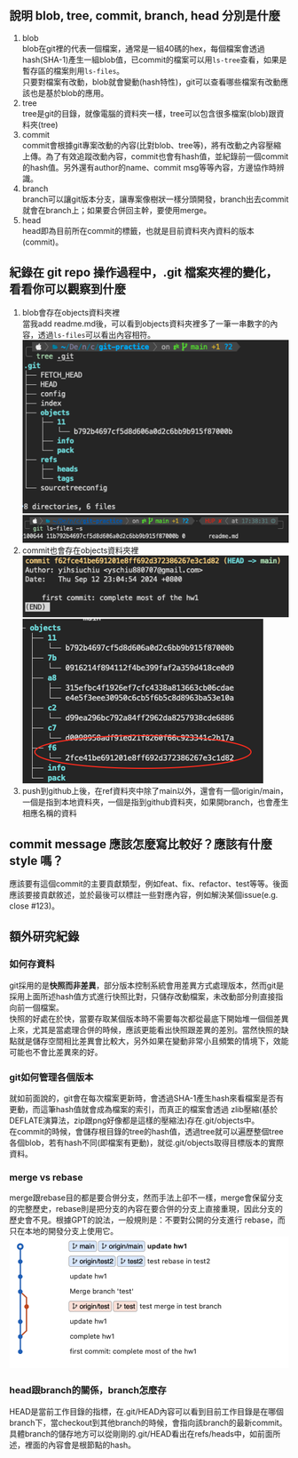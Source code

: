 ## 說明 blob, tree, commit, branch, head 分別是什麼
1. blob  
blob在git裡的代表一個檔案，通常是一組40碼的hex，每個檔案會透過hash(SHA-1)產生一組blob值，已commit的檔案可以用`ls-tree`查看，如果是暫存區的檔案則用`ls-files`。  
只要對檔案有改動，blob就會變動(hash特性)，git可以查看哪些檔案有改動應該也是基於blob的應用。
2. tree  
tree是git的目錄，就像電腦的資料夾一樣，tree可以包含很多檔案(blob)跟資料夾(tree)
3. commit  
commit會根據git專案改動的內容(比對blob、tree等)，將有改動之內容壓縮上傳。為了有效追蹤改動內容，commit也會有hash值，並紀錄前一個commit的hash值。另外還有author的name、commit msg等等內容，方邊協作時辨識。
4. branch  
branch可以讓git版本分支，讓專案像樹狀一樣分頭開發，branch出去commit就會在branch上；如果要合併回主幹，要使用merge。
5. head  
head即為目前所在commit的標籤，也就是目前資料夾內資料的版本(commit)。

## 紀錄在 git repo 操作過程中，.git 檔案夾裡的變化，看看你可以觀察到什麼
1. blob會存在objects資料夾裡  
當我add readme.md後，可以看到objects資料夾裡多了一筆一串數字的內容，透過`ls-files`可以看出內容相符。
![check blob](tree_git.png)
![ls-files](ls-files.png)
2. commit也會存在objects資料夾裡  
![git log](git_log.png)
![check commit](tree_git2.png)
3. push到github上後，在ref資料夾中除了main以外，還會有一個origin/main，一個是指到本地資料夾，一個是指到github資料夾，如果開branch，也會產生相應名稱的資料

## commit message 應該怎麼寫比較好？應該有什麼 style 嗎？
應該要有這個commit的主要貢獻類型，例如feat、fix、refactor、test等等。後面應該要接貢獻敘述，並於最後可以標註一些對應內容，例如解決某個issue(e.g. close #123)。

## 額外研究紀錄
### 如何存資料
git採用的是**快照而非差異**，部分版本控制系統會用差異方式處理版本，然而git是採用上面所述hash值方式進行快照比對，只儲存改動檔案，未改動部分則直接指向前一個檔案。  
快照的好處在於快，當要存取某個版本時不需要每次都從最底下開始堆一個個差異上來，尤其是當處理合併的時候，應該更能看出快照跟差異的差別。當然快照的缺點就是儲存空間相比差異會比較大，另外如果在變動非常小且頻繁的情境下，效能可能也不會比差異來的好。

### git如何管理各個版本
就如前面說的，git會在每次檔案更新時，會透過SHA-1產生hash來看檔案是否有更動，而這筆hash值就會成為檔案的索引，而真正的檔案會透過 zlib壓縮(基於DEFLATE演算法，zip跟png好像都是這樣的壓縮法)存在.git/objects中。  
在commit的時候，會儲存根目錄的tree的hash值，透過tree就可以遍歷整個tree各個blob，若有hash不同(即檔案有更動)，就從.git/objects取得目標版本的實際資料。

### merge vs rebase
merge跟rebase目的都是要合併分支，然而手法上卻不一樣，merge會保留分支的完整歷史，rebase則是把分支的內容在要合併的分支上直接重現，因此分支的歷史會不見。根據GPT的說法，一般規則是：不要對公開的分支進行 rebase，而只在本地的開發分支上使用它。
![merge vs rebase](merge_vs_rebase.png)

### head跟branch的關係，branch怎麼存
HEAD是當前工作目錄的指標，在.git/HEAD內容可以看到目前工作目錄是在哪個branch下，當checkout到其他branch的時候，會指向該branch的最新commit。具體branch的儲存地方可以從剛剛的.git/HEAD看出在refs/heads中，如前面所述，裡面的內容會是根節點的hash。